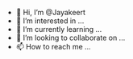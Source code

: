 - 👋 Hi, I’m @Jayakeert
- 👀 I’m interested in ...
- 🌱 I’m currently learning ...
- 💞️ I’m looking to collaborate on ...
- 📫 How to reach me ...

<!---
Jayakeert/Jayakeert is a ✨ special ✨ repository because its `README.md` (this file) appears on your GitHub profile.
You can click the Preview link to take a look at your changes.
--->
